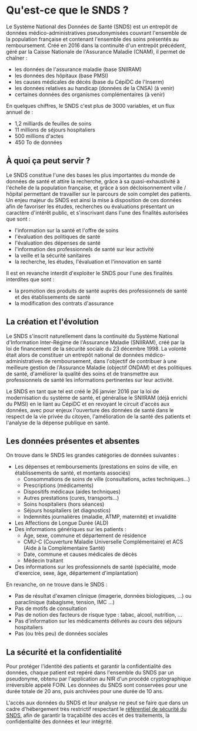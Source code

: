 # Qu'est-ce que le SNDS ?

Le Système National des Données de Santé (SNDS) est un entrepôt de données médico-administratives pseudonymisées couvrant l'ensemble de la population française et contenant l'ensemble des soins présentés au remboursement. Créé en 2016 dans la continuité d'un entrepôt précédent, géré par la Caisse Nationale de l'Assurance Maladie (CNAM), il permet de chaîner :

- les données de l'assurance maladie (base SNIIRAM)
- les données des hôpitaux (base PMSI)
- les causes médicales de décès (base du CépiDC de l'Inserm)
- les données relatives au handicap (données de la CNSA) (à venir)
- certaines données des organismes complémentaires (à venir)

En quelques chiffres, le SNDS c'est plus de 3000 variables, et un flux annuel de  :

- 1,2 milliards de feuilles de soins
- 11 millions de séjours hospitaliers
- 500 millions d'actes
- 450 To de données

## À quoi ça peut servir ?

Le SNDS constitue l'une des bases les plus importantes du monde de données de santé et attire la recherche, grâce à sa quasi-exhaustivité à l'échelle de la population française, et grâce à son décloisonnement ville / hôpital permettant de travailler sur le parcours de soin complet des patients. Un enjeu majeur du SNDS est ainsi la mise à disposition de ces données afin de favoriser les études, recherches ou évaluations présentant un caractère d'intérêt public, et s'inscrivant dans l'une des finalités autorisées que sont :

- l'information sur la santé et l'offre de soins
- l'évaluation des politiques de santé
- l'évaluation des dépenses de santé
- l'information des professionnels de santé sur leur activité
- la veille et la sécurité sanitaires
- la recherche, les études, l'évaluation et l'innovation en santé

Il est en revanche interdit d'exploiter le SNDS pour l'une des finalités interdites que sont :

- la promotion des produits de santé auprès des professionnels de santé et des établissements de santé
- la modification des contrats d'assurance

## La création et l'évolution

Le SNDS s'inscrit naturellement dans la continuité du Système National d'Information Inter-Régime de l'Assurance Maladie (SNIIRAM), créé par la loi de financement de la sécurité sociale du 23 décembre 1998. La volonté était alors de constituer un entrepôt national de données médico-administratives de remboursement, dans l'objectif de contribuer à une meilleure gestion de l'Assurance Maladie (objectif ONDAM) et des politiques de santé, d'améliorer la qualité des soins et de transmettre aux professionnels de santé les informations pertinentes sur leur activité.

Le SNDS en tant que tel est créé le 26 janvier 2016 par la loi de modernisation du système de santé, et généralise le SNIIRAM (déjà enrichi du PMSI) en le liant au CépiDC et en revoyant le circuit d'accès aux données, avec pour enjeux l'ouverture des données de santé dans le respect de la vie privée du citoyen, l'amélioration de la santé des patients et l'analyse de la dépense publique en santé.

## Les données présentes et absentes

On trouve dans le SNDS les grandes catégories de données suivantes :

- Les dépenses et remboursements (prestations en soins de ville, en établissements de santé, et montants associés)
  - Consommations de soins de ville (consultations, actes techniques…)
  - Prescriptions (médicaments)
  - Dispositifs médicaux (aides techniques)
  - Autres prestations (cures, transports…)
  - Soins hospitaliers (hors séances)
  - Séjours hospitaliers (et diagnostics)
  - Indemnités journalières (maladie, ATMP, maternité) et invalidité
- Les Affections de Longue Durée (ALD)
- Des informations génériques sur les patients :
  - Âge, sexe, commune et département de résidence
  - CMU-C (Couverture Maladie Universelle Complémentaire) et ACS (Aide à la Complémentaire Santé)
  - Date, commune et causes médicales de décès
  - Médecin traitant
- Des informations sur les professionnels de santé (spécialité, mode d'exercice, sexe, âge, département d'implantation)

En revanche, on ne trouve dans le SNDS :

- Pas de résultat d'examen clinique (imagerie, données biologiques, …) ou paraclinique (tabagisme, tension, IMC …)
- Pas de motifs de consultation
- Pas de notion des facteurs de risque type : tabac, alcool, nutrition, ...
- Pas d'information sur les médicaments délivrés au cours des séjours hospitaliers
- Pas (ou très peu) de données sociales

## La sécurité et la confidentialité

Pour protéger l'identité des patients et garantir la confidentialité des données, chaque patient est repéré dans l'ensemble du SNDS par un pseudonyme, obtenu par l'application au NIR d'un procédé cryptographique irréversible appelé FOIN. Les données du SNDS sont conservées pour une durée totale de 20 ans, puis archivées pour une durée de 10 ans.

L'accès aux données du SNDS et leur analyse ne peut se faire que dans un cadre d'hébergement très restrictif respectant le [référentiel de sécurité du SNDS](https://www.legifrance.gouv.fr/eli/arrete/2017/3/22/AFSE1705146A/jo/texte), afin de garantir la traçabilité des accès et des traitements, la confidentialité des données et leur intégrité.
